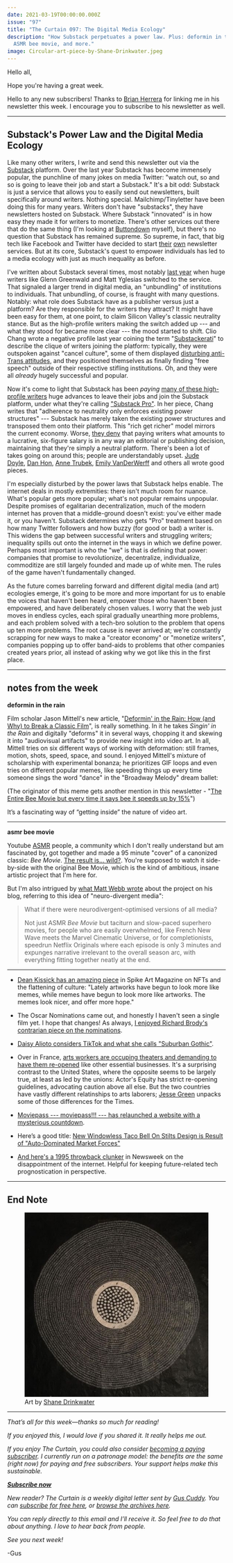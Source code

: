 ```yaml
---
date: 2021-03-19T00:00:00.000Z
issue: "97"
title: "The Curtain 097: The Digital Media Ecology"
description: "How Substack perpetuates a power law. Plus: deformin in the rain,
  ASMR bee movie, and more."
image: Circular-art-piece-by-Shane-Drinkwater.jpeg
---
```



Hello all,

Hope you're having a great week.

Hello to any new subscribers! Thanks to [Brian Herrera](https://brianeugenioherrera.substack.com/) for linking me in his newsletter this week. I encourage you to subscribe to his newsletter as well.

---

## **Substack's Power Law and the Digital Media Ecology**

Like many other writers, I write and send this newsletter out via the [Substack](https://substack.com) platform. Over the last year Substack has become immensely popular, the punchline of many jokes on media Twitter: "watch out, so and so is going to leave their job and start a Substack." It's a bit odd: Substack is just a service that allows you to easily send out newsletters, built specifically around writers. Nothing special. Mailchimp/Tinyletter have been doing this for many years. Writers don't have "substacks", they have newsletters hosted on Substack. Where Substack "innovated" is in how easy they made it for writers to monetize. There's other services out there that do the same thing (I'm looking at [Buttondown](https://buttondown.email/) myself), but there's no question that Substack has remained supreme. So supreme, in fact, that big tech like Facebook and Twitter have decided to start [their](https://www.theverge.com/2021/3/17/22336452/facebook-newsletters-substack-revue-media-groups-pages) [own](https://www.theverge.com/2021/1/26/22250156/twitter-revue-newsletter-acquisition-email-service) newsletter services. But at its core, Substack's quest to empower individuals has led to a media ecology with just as much inequality as before.

I've written about Substack several times, most notably [last year](https://guscuddy.substack.com/p/investing) when huge writers like Glenn Greenwald and Matt Yglesias switched to the service. That signaled a larger trend in digital media, an "unbundling" of institutions to individuals. That unbundling, of course, is fraught with many questions. Notably: what role does Substack have as a publisher versus just a platform? Are they responsible for the writers they attract? It might have been easy for them, at one point, to claim Silicon Valley's classic neutrality stance. But as the high-profile writers making the switch added up --- and what they stood for became more clear --- the mood started to shift. Clio Chang wrote a negative profile last year coining the term "[Substackerati](https://www.cjr.org/special_report/substackerati.php/)" to describe the clique of writers joining the platform: typically, they were outspoken against "cancel culture", some of them displayed [disturbing anti-Trans attitudes](https://twitter.com/sadydoyle/status/1371121857961803779), and they positioned themselves as finally finding "free speech" outside of their respective stifling institutions. Oh, and they were all _already_ hugely successful and popular.

Now it's come to light that Substack has been _paying_ [many of these high-profile writers](https://domstack.substack.com/p/who-are-the-substack-pros) huge advances to leave their jobs and join the Substack platform, under what they're calling ["Substack Pro"](https://blog.substack.com/p/why-we-pay-writers). In her piece, Chang writes that "adherence to neutrality only enforces existing power structures" --- Substack has merely taken the existing power structures and transposed them onto their platform. This "rich get richer" model mirrors the current economy. Worse, [they deny](https://blog.substack.com/p/why-we-pay-writers) that paying writers what amounts to a lucrative, six-figure salary is in any way an editorial or publishing decision, maintaining that they're simply a neutral platform. There's been a lot of takes going on around this; people are understandably upset. [Jude Doyle](https://doyles.substack.com/p/in-queers-we-trust-all-others-pay), [Dan Hon](https://danhon.substack.com/p/s09e07-the-one-where-i-dont-want), [Anne Trubek](https://notesfromasmallpress.substack.com/p/should-i-even-be-writing-this), [Emily VanDerWerff](https://emilyvdw.substack.com/p/on-substack) and others all wrote good pieces.

I'm especially disturbed by the power laws that Substack helps enable. The internet deals in mostly extremities: there isn't much room for nuance. What's popular gets more popular; what's not popular remains unpopular. Despite promises of egalitarian decentralization, much of the modern internet has proven that a middle-ground doesn't exist: you've either made it, or you haven't. Substack determines who gets "Pro" treatment based on how many Twitter followers and how buzzy (for good or bad) a writer is. This widens the gap between successful writers and struggling writers; inequality spills out onto the internet in the ways in which we define power. Perhaps most important is who the "we" is that is defining that power: companies that promise to revolutionize, decentralize, individualize, commoditize are still largely founded and made up of white men. The rules of the game haven't fundamentally changed.

As the future comes barreling forward and different digital media (and art) ecologies emerge, it's going to be more and more important for us to enable the voices that haven't been heard, empower those who haven't been empowered, and have deliberately chosen values. I worry that the web just moves in endless cycles, each spiral gradually unearthing more problems, and each problem solved with a tech-bro solution to the problem that opens up ten more problems. The root cause is never arrived at; we're constantly scrapping for new ways to make a "creator economy" or "monetize writers", companies popping up to offer band-aids to problems that other companies created years prior, all instead of asking why we got like this in the first place.

---

## **notes from the week**

**deformin in the rain**

Film scholar Jason Mittell's new article, "[Deformin' in the Rain: How (and Why) to Break a Classic Film](http://www.digitalhumanities.org/dhq/vol/15/1/000521/000521.html?utm_source=dancohen&utm_medium=email)", is really something. In it he takes _Singin' in the Rain_ and digitally "deforms" it in several ways, chopping it and skewing it into "audiovisual artifacts" to provide new insight into video art. In all, Mittell tries on six different ways of working with deformation: still frames, motion, shots, speed, space, and sound. I enjoyed Mittell's mixture of scholarship with experimental bonanza; he prioritizes GIF loops and even tries on different popular memes, like speeding things up every time someone sings the word "dance" in the "Broadway Melody" dream ballet:

(The originator of this meme gets another mention in this newsletter - "[The Entire Bee Movie but every time it says bee it speeds up by 15%](https://www.youtube.com/watch?v=JMG1Nl7uWko)")

It’s a fascinating way of “getting inside” the nature of video art.

---

**asmr bee movie**

Youtube [ASMR](https://en.wikipedia.org/wiki/Autonomous_sensory_meridian_response) people, a community which I don't really understand but am fascinated by, got together and made a 95 minute "cover" of a canonized classic: _Bee Movie_. [The result is... wild?](https://www.youtube.com/watch?v=WVcx29q3ey4). You're supposed to watch it side-by-side with the original Bee Movie, which is the kind of ambitious, insane artistic project that I'm here for.

But I'm also intrigued by [what Matt Webb wrote](http://interconnected.org/home/2021/03/16/asmr) about the project on his blog, referring to this idea of "neuro-divergent media":

> What if there were neurodivergent-optimised versions of all media?
> 
> Not just ASMR _Bee Movie_ but taciturn and slow-paced superhero movies, for people who are easily overwhelmed, like French New Wave meets the Marvel Cinematic Universe, or for completionists, speedrun Netflix Originals where each episode is only 3 minutes and expunges narrative irrelevant to the overall season arc, with everything fitting together neatly at the end.

---

*   [Dean Kissick has an amazing piece](https://www.spikeartmagazine.com/articles/downward-spiral-popular-things-dean-kissick) in Spike Art Magazine on NFTs and the flattening of culture: "Lately artworks have begun to look more like memes, while memes have begun to look more like artworks. The memes look nicer, and offer more hope."
    
*   The Oscar Nominations came out, and honestly I haven't seen a single film yet. I hope that changes! As always, [I enjoyed Richard Brody's contrarian piece on the nominations](https://www.newyorker.com/culture/the-front-row/the-2021-oscar-nominations-and-what-should-have-made-the-list).
    
*   [Daisy Alioto considers TikTok and what she calls "Suburban Gothic"](https://dirt.substack.com/p/dirt-tiktok-and-suburban-gothic).
    
*   Over in France, [arts workers are occuping theaters and demanding to have them re-opened](https://www.nytimes.com/2021/03/11/theater/france-theater-protests-pandemic-shutdown.html) like other essential businesses. It's a surprising contrast to the United States, where the opposite seems to be largely true, at least as led by the unions: Actor's Equity has strict re-opening guidelines, advocating caution above all else. But the two countries have vastly different relatinships to arts laborers; [Jesse Green](https://www.nytimes.com/2021/03/17/theater/france-protests-arts-workers.html) unpacks some of those differences for the Times.
    
*   [Moviepass --- moviepass!!! --- has relaunched a website with a mysterious countdown](https://moviepass.ventures/).
    
*   Here’s a good title: [New Windowless Taco Bell On Stilts Design is Result of "Auto-Dominated Market Forces"](https://www.core77.com/posts/105836/New-Windowless-Taco-Bell-On-Stilts-Design-is-Result-of-Auto-Dominated-Market-Forces)
    
*   [And here's a 1995 throwback clunker](https://www.newsweek.com/clifford-stoll-why-web-wont-be-nirvana-185306) in Newsweek on the disappointment of the internet. Helpful for keeping future-related tech prognostication in perspective.
    

---

## **End Note**

<figure>
    <img src="./Circular-art-piece-by-Shane-Drinkwater.jpeg" alt="Circular art piece by Shane Drinkwater" />
    <figcaption>Art by&nbsp;<a href="https://www.instagram.com/shane_drinkwater">Shane Drinkwater</a></figcaption>
    </figure>

---

_That’s all for this week—thanks so much for reading!_

_If you enjoyed this, I would love if you shared it. It really helps me out._

_If you enjoy The Curtain, you could also consider [becoming a paying subscriber](https://guscuddy.substack.com/subscribe). I currently run on a patronage model: the benefits are the same (right now) for paying and free subscribers. Your support helps make this sustainable._

_**[Subscribe now](https://guscuddy.substack.com/subscribe?utm_medium=web&utm_source=subscribe-widget&utm_content=31699931)**_

_New reader? The Curtain is a weekly digital letter sent by [Gus Cuddy](https://guscuddy.com/). You can [subscribe for free here](https://guscuddy.substack.com/subscribe), or [browse the archives here](https://guscuddy.substack.com/archive)._

_You can reply directly to this email and I’ll receive it. So feel free to do that about anything. I love to hear back from people._

_See you next week!_

\-Gus